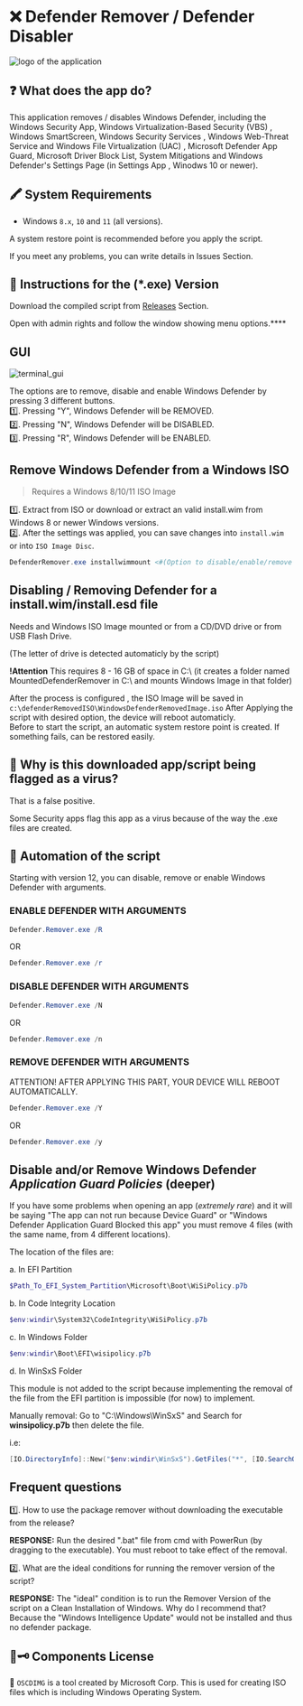 # ❌️ Defender Remover / Defender Disabler

![logo of the application](https://user-images.githubusercontent.com/79479952/239704528-c017473e-1d2a-4d4a-a215-bf71d137b86a.png)

## ❓️ What does the app do?

This application removes / disables Windows Defender, including the Windows Security App, Windows Virtualization-Based Security (VBS) , Windows SmartScreen, Windows Security Services , Windows Web-Threat Service and Windows File Virtualization (UAC) , Microsoft Defender App Guard, Microsoft Driver Block List, System Mitigations and Windows Defender's Settings Page (in Settings App , Winodws 10 or newer).

## 🖍 System Requirements

* Windows `8.x`, `10` and `11`  (all versions).
  
A system restore point is recommended before you apply the script.
  
  If you meet any problems, you can write details in Issues Section.

## 📃 Instructions for the (*.exe) Version

Download the compiled script from [Releases](https://github.com/jbara2002/windows-defender-remover/releases) Section.

Open with admin rights and follow the window showing menu options.****

## GUI
![terminal_gui](https://github.com/jbara2002/windows-defender-remover/assets/76656855/c0823459-8894-42bc-a3bc-ada6945a6b40)

The options are to remove, disable and enable Windows Defender by pressing 3 different buttons.  
1️⃣. Pressing "Y", Windows Defender will be REMOVED.  
2️⃣. Pressing "N", Windows Defender will be DISABLED.  
3️⃣. Pressing "R", Windows Defender will be ENABLED.

## Remove Windows Defender from a Windows ISO

>Requires a Windows 8/10/11 ISO Image
>
1️⃣. Extract from ISO or download or extract an valid install.wim from Windows 8 or newer Windows versions.  
2️⃣. After the settings was applied, you can save changes into ```install.wim``` or into ```ISO Image Disc```. 

```PowerShell
DefenderRemover.exe installwimmount <#(Option to disable/enable/remove defender from .wim image)#> export.iso
```

## Disabling / Removing Defender for a install.wim/install.esd file

Needs and Windows ISO Image mounted or from a CD/DVD drive or from USB Flash Drive.

(The letter of drive is detected automaticly by the script)

**!Attention**  This requires 8 - 16 GB of space in C:\ (it creates a folder named MountedDefenderRemover in C:\ and mounts Windows Image in that folder)

After the process is configured , the ISO Image will be saved in ``` c:\defenderRemovedISO\WindowsDefenderRemovedImage.iso ```
After Applying the script with desired option, the device will reboot automaticly.  
Before to start the script, an automatic system restore point is created. If something fails, can be restored easily.  

## 🛑 Why is this downloaded app/script being flagged as a virus?

That is a false positive.

Some Security apps flag this app as a virus because  of the way the .exe files are created.
  
## 📃 Automation of the script

Starting with version  12, you can disable, remove or enable Windows Defender with arguments.  

### **ENABLE DEFENDER WITH ARGUMENTS**

```PowerShell
Defender.Remover.exe /R
```

OR

```PowerShell
Defender.Remover.exe /r
```

### **DISABLE DEFENDER WITH ARGUMENTS**  

```PowerShell
Defender.Remover.exe /N
```

OR

```PowerShell
Defender.Remover.exe /n
```

### **REMOVE DEFENDER WITH ARGUMENTS**  

ATTENTION! AFTER APPLYING THIS PART, YOUR DEVICE WILL REBOOT AUTOMATICALLY.

```PowerShell
Defender.Remover.exe /Y
```

OR

```PowerShell
Defender.Remover.exe /y
```

## Disable and/or Remove Windows Defender *Application Guard Policies* (deeper)

If you have some problems when opening an app (*extremely rare*) and it will be saying "The app can not run because Device Guard" or "Windows Defender Application Guard Blocked this app" you must remove 4 files (with the same name, from 4 different locations).

The location of the files are:

a. In EFI Partition

```PowerShell
$Path_To_EFI_System_Partition\Microsoft\Boot\WiSiPolicy.p7b
```

b. In Code Integrity Location

```PowerShell
$env:windir\System32\CodeIntegrity\WiSiPolicy.p7b
```

c. In Windows Folder

```PowerShell
$env:windir\Boot\EFI\wisipolicy.p7b
```

d. In WinSxS Folder

This module is not added to the script because implementing the removal of the file from the EFI partition is impossible (for now) to implement.

 Manually removal: Go to "C:\Windows\WinSxS" and Search for **winsipolicy.p7b** then delete the file.

i.e:

```PowerShell
[IO.DirectoryInfo]::New("$env:windir\WinSxS").GetFiles("*", [IO.SearchOption]::AllDirectories).Where({ $_.Name -eq "winsipolicy.p7b" }) | Remove-Item -Force
```

## **Frequent questions**

1️⃣. How to use the package remover without downloading the executable from the release?

**RESPONSE:** Run the desired ".bat" file from cmd with PowerRun (by dragging to the executable). You must reboot to take effect of the removal.

2️⃣.  What are the ideal conditions for running the remover version of the script?

**RESPONSE:** The "ideal" condition is to run the Remover Version of the script on a Clean Installation of Windows. Why do I recommend that? Because the "Windows Intelligence Update" would not be installed and thus no defender package.

## 📄🗝 Components License

 🧳 `OSCDIMG` is a tool created by Microsoft Corp. This is used for creating ISO files which is including Windows Operating System.
